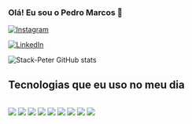 
### Olá! Eu sou o Pedro Marcos 👋

[![Instagram](https://img.shields.io/badge/Instagram-E4405F?style=for-the-badge&logo=instagram&logoColor=white)](https://www.instagram.com/pedrow_oliveira)

[![LinkedIn](https://img.shields.io/badge/LinkedIn-0077B5?style=for-the-badge&logo=linkedin&logoColor=white)](https://www.linkedin.com/in/pedro-marcos-ferreira-2a4bb0170/)

![Stack-Peter GitHub stats](https://github-readme-stats.vercel.app/api?username=Stack-Peter&show_icons=true&theme=dracula)

## Tecnologias que eu uso no meu dia

<div><br/>
<img style="margin-bottom: 5px" align="center" src="https://img.shields.io/badge/HTML5-E34F26?style=for-the-badge&logo=html5&logoColor=white" />
<img style="margin-bottom: 5px" align="center" src="https://img.shields.io/badge/CSS3-1572B6?style=for-the-badge&logo=css3&logoColor=white" />
<img style="margin-bottom: 5px" align="center" src="https://img.shields.io/badge/JavaScript-323330?style=for-the-badge&logo=javascript&logoColor=F7DF1E" />
<img style="margin-bottom: 5px" align="center" src="https://img.shields.io/badge/Node.js-43853D?style=for-the-badge&logo=node.js&logoColor=white" />
<img style="margin-bottom: 5px" align="center" src="https://img.shields.io/badge/React-20232A?style=for-the-badge&logo=react&logoColor=61DAFB" />
<img style="margin-bottom: 5px" align="center" src="https://img.shields.io/badge/Vue.js-35495E?style=for-the-badge&logo=vue.js&logoColor=4FC08D" />
<img style="margin-bottom: 5px" align="center" src="https://img.shields.io/badge/Sass-CC6699?style=for-the-badge&logo=sass&logoColor=white" />
<img style="margin-bottom: 5px" align="center" src="https://img.shields.io/badge/Bootstrap-563D7C?style=for-the-badge&logo=bootstrap&logoColor=white" />
<img style="margin-bottom: 5px" align="center" src="https://img.shields.io/badge/styled--components-DB7093?style=for-the-badge&logo=styled-components&logoColor=white" />
</div>

